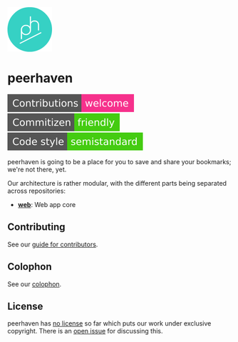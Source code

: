 [![peerhaven logo](img/ph-circle-green-white-100.png)](https://peerhaven.net/)

# peerhaven

[![Contributions welcome](img/contributions-welcome.svg)](CONTRIBUTING.md)
[![Commitizen friendly](img/commitizen-friendly.svg)](http://commitizen.github.io/cz-cli/)
[![Code style: semistandard](img/code-style-semistandard.svg)](https://github.com/Flet/semistandard)

peerhaven is going to be a place for you to save and share your bookmarks; we're not there, yet.

Our architecture is rather modular, with the different parts being separated across repositories:

- [**web**](https://github.com/peerhaven/web): Web app core

## Contributing

See our [guide for contributors](CONTRIBUTING.md).

## Colophon

See our [colophon](COLOPHON.md).

## License

peerhaven has [no license](https://choosealicense.com/no-permission/) so far which puts our work under exclusive copyright.
There is an [open issue](https://github.com/peerhaven/peerhaven/issues/1) for discussing this.
